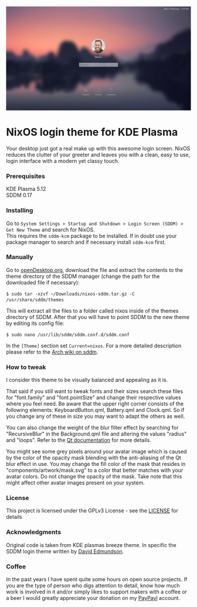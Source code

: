 ![Screenshot of the theme](preview.png "Preview")

# NixOS login theme for KDE Plasma

Your desktop just got a real make up with this awesome login screen. NixOS reduces the clutter of your greeter and leaves you with a clean, easy to use, login interface with a modern yet classy touch.

### Prerequisites
KDE Plasma 5.12  
SDDM 0.17

### Installing
Go to `System Settings > Startup and Shutdown > Login Screen (SDDM) > Get New Theme` and search for NixOS.  
This requires the `sddm-kcm` package to be installed. If in doubt use your package manager to search and if necessary install `sddm-kcm` first.  


### Manually
Go to [openDesktop.org](https://www.opendesktop.org/p/1214121), download the file and extract the contents to the theme directory of the SDDM manager (change the path for the downloaded file if necessary):
```
$ sudo tar -xzvf ~/Downloads/nixos-sddm.tar.gz -C /usr/share/sddm/themes
```
This will extract all the files to a folder called nixos inside of the themes directory of SDDM. After that you will have to point SDDM to the new theme by editing its config file:
```
$ sudo nano /usr/lib/sddm/sddm.conf.d/sddm.conf
```
In the `[Theme]` section set `Current=nixos`. For a more detailed description please refer to the [Arch wiki on sddm](https://wiki.archlinux.org/index.php/SDDM).

### How to tweak
I consider this theme to be visually balanced and appealing as it is.

That said if you still want to tweak fonts and their sizes search these files for "font.family" and "font.pointSize" and change their respective values where you feel need. Be aware that the upper right corner consists of the following elements: KeyboardButton.qml, Battery.qml and Clock.qml. So if you change any of these in size you may want to adapt the others as well.

You can also change the weight of the blur filter effect by searching for "RecursiveBlur" in the Background.qml file and altering the values "radius" and "loops". Refer to the [Qt documentation](http://doc.qt.io/qt-5/qml-qtgraphicaleffects-recursiveblur.html) for more details.

You might see some grey pixels around your avatar image which is caused by the color of the opacity mask blending with the anti-aliasing of the Qt blur effect in use. You may change the fill color of the mask that resides in "components/artwork/mask.svg" to a color that better matches with your avatar colors. Do not change the opacity of the mask. Take note that this might affect other avatar images present on your system.

### License

This project is licensed under the GPLv3 License - see the [LICENSE](LICENSE.md) for details

### Acknowledgments

Original code is taken from KDE plasmas breeze theme. In specific the SDDM login theme written by [David Edmundson](davidedmundson@kde.org).

### Coffee
In the past years I have spent quite some hours on open source projects. If you are the type of person who digs attention to detail, know how much work is involved in it and/or simply likes to support makers with a coffee or a beer I would greatly appreciate your donation on my [PayPayl](https://www.paypal.me/marianarlt) account.
